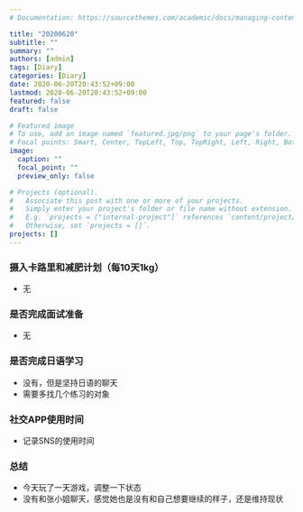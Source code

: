 ```yaml
---
# Documentation: https://sourcethemes.com/academic/docs/managing-content/

title: "20200620"
subtitle: ""
summary: ""
authors: [admin]
tags: [Diary]
categories: [Diary]
date: 2020-06-20T20:43:52+09:00
lastmod: 2020-06-20T20:43:52+09:00
featured: false
draft: false

# Featured image
# To use, add an image named `featured.jpg/png` to your page's folder.
# Focal points: Smart, Center, TopLeft, Top, TopRight, Left, Right, BottomLeft, Bottom, BottomRight.
image:
  caption: ""
  focal_point: ""
  preview_only: false

# Projects (optional).
#   Associate this post with one or more of your projects.
#   Simply enter your project's folder or file name without extension.
#   E.g. `projects = ["internal-project"]` references `content/project/deep-learning/index.md`.
#   Otherwise, set `projects = []`.
projects: []
---
```


### 摄入卡路里和减肥计划（每10天1kg）

- 无

### 是否完成面试准备

- 无

### 是否完成日语学习

- 没有，但是坚持日语的聊天
- 需要多找几个练习的对象

### 社交APP使用时间

- 记录SNS的使用时间

### 总结

- 今天玩了一天游戏，调整一下状态
- 没有和张小姐聊天，感觉她也是没有和自己想要继续的样子，还是维持现状


